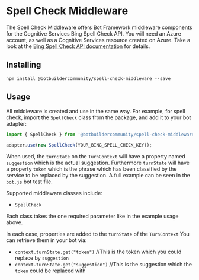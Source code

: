 # Spell Check Middleware

The Spell Check Middleware offers Bot Framework middleware components for the Cognitive Services Bing Spell Check API. You will need an Azure account, as well as a Cognitive Services resource created on Azure. Take a look at the [Bing Spell Check API documentation](https://azure.microsoft.com/en-us/services/cognitive-services/spell-check/) for details.

## Installing

    npm install @botbuildercommunity/spell-check-middleware --save

## Usage

All middleware is created and use in the same way. For example, for spell check, import the `SpellCheck` class from the package, and add it to your bot adapter:

```typescript
import { SpellCheck } from '@botbuildercommunity/spell-check-middleware';

adapter.use(new SpellCheck(YOUR_BING_SPELL_CHECK_KEY));
```


When used, the `turnState` on the `TurnContext` will have a property named `suggestion` which is the actual suggestion. Furthermore `turnState` will have a property `token` which is the phrase which has been classified by the service to be replaced by the suggestion. A full example can be seen in the [`bot.js`](test/bot.js) bot test file.

Supported middleware classes include:

* `SpellCheck`

Each class takes the one required parameter like in the example usage above.

In each case, properties are added to the `turnState` of the `TurnContext` You can retrieve them in your bot via:

* `context.turnState.get("token")` //This is the token which you could replace by `suggestion`
* `context.turnState.get("suggestion")` //This is the suggestion which the `token` could be replaced with